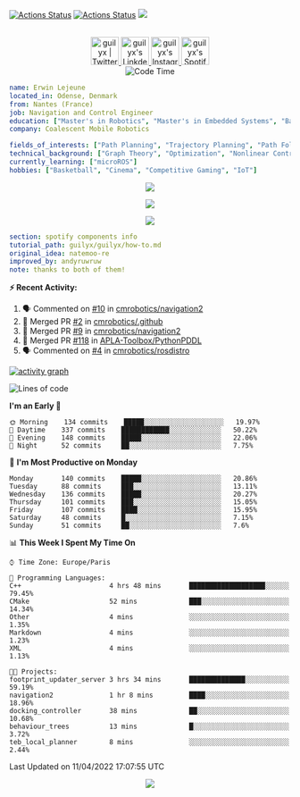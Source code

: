 [![Actions Status](https://github.com/guilyx/guilyx/workflows/wakatime-stats/badge.svg)](https://github.com/guilyx/guilyx/actions)
[![Actions Status](https://github.com/guilyx/guilyx/workflows/update-gh-activity/badge.svg)](https://github.com/guilyx/guilyx/actions)
![](https://visitor-badge.glitch.me/badge?page_id=guilyx.guilyx)

<p align="center">
<br/>
<a href="https://twitter.com/spida_rwin">
  <img alt="guilyx | Twitter" width="50px" src="https://user-images.githubusercontent.com/43545812/144034996-602b144a-16e1-41cc-99e7-c6040b20dcaf.png"/>
</a>
<a href="https://www.linkedin.com/in/erwinlejeune-lkn">
  <img alt="guilyx's LinkdeIN" width="50px" src="https://user-images.githubusercontent.com/43545812/144035037-0f415fc7-9f96-4517-a370-ccc6e78a714b.png" />
</a>
<a href="https://www.instagram.com/spid_erwin">
  <img alt="guilyx's Instagram" width="50px" src="https://user-images.githubusercontent.com/43545812/144035088-0dfb165f-8fe0-4d13-896c-876c29d2b128.png" />
</a>
<a href="https://open.spotify.com/user/11147618695?si=zZFn6uAGRLyoU02lsG50GA">
  <img alt="guilyx's Spotify" width="50px" src="https://user-images.githubusercontent.com/43545812/144035120-1ad5169b-91c7-4078-bef9-6a82c733f373.png" />
</a>
<br>
<img alt="Code Time" src="https://img.shields.io/endpoint?style=flat&url=https://codetime-api.datreks.com/badge/1615?logoColor=white%26project=%26recentMS=0%26showProject=false" />
</p>

```yaml
name: Erwin Lejeune
located_in: Odense, Denmark
from: Nantes (France)
job: Navigation and Control Engineer
education: ["Master's in Robotics", "Master's in Embedded Systems", "Bachelor's in Electronics"]
company: Coalescent Mobile Robotics

fields_of_interests: ["Path Planning", "Trajectory Planning", "Path Following", "Behaviour Planning", "Localization", "Sensor Fusion", "Embedded Systems"]
technical_background: ["Graph Theory", "Optimization", "Nonlinear Control", "Real-Time Systems", "Automated Planning"]
currently_learning: ["microROS"]
hobbies: ["Basketball", "Cinema", "Competitive Gaming", "IoT"]
```

<p align="center">
  <img alig src="https://github-profile-trophy.vercel.app/?username=guilyx&column=6&rank=SSS,SS,S,AAA,AA,A,B,C" />
</p>

<p align="center">
  <a href="https://spotify-github-profile.vercel.app/api/view?uid=11147618695&redirect=true">
    <img src="https://spotify-github-profile.vercel.app/api/view?uid=11147618695&cover_image=true&theme=default&bar_color=e3e3e3&bar_color_cover=true">
  </a>
</p>

<p align="center">
  <img src="https://guilyx.vercel.app/api/top-played">
</p>
 
```yaml
section: spotify components info
tutorial_path: guilyx/guilyx/how-to.md
original_idea: natemoo-re
improved_by: andyruwruw
note: thanks to both of them!
```


**:zap: Recent Activity:**

<!--START_SECTION:activity-->
1. 🗣 Commented on [#10](https://github.com/cmrobotics/navigation2/issues/10) in [cmrobotics/navigation2](https://github.com/cmrobotics/navigation2)
2. 🎉 Merged PR [#2](https://github.com/cmrobotics/.github/pull/2) in [cmrobotics/.github](https://github.com/cmrobotics/.github)
3. 🎉 Merged PR [#9](https://github.com/cmrobotics/navigation2/pull/9) in [cmrobotics/navigation2](https://github.com/cmrobotics/navigation2)
4. 🎉 Merged PR [#118](https://github.com/APLA-Toolbox/PythonPDDL/pull/118) in [APLA-Toolbox/PythonPDDL](https://github.com/APLA-Toolbox/PythonPDDL)
5. 🗣 Commented on [#4](https://github.com/cmrobotics/rosdistro/issues/4) in [cmrobotics/rosdistro](https://github.com/cmrobotics/rosdistro)
<!--END_SECTION:activity-->

[![activity graph](https://activity-graph.herokuapp.com/graph?username=guilyx&custom_title=Erwin's%20activity%20graph&theme=github-light&hide_border=true)](https://github.com/ashutosh00710/github-readme-activity-graph)

<!--START_SECTION:waka-->
![Lines of code](https://img.shields.io/badge/From%20Hello%20World%20I%27ve%20Written-291%20Thousand%20lines%20of%20code-blue)

**I'm an Early 🐤** 

```text
🌞 Morning    134 commits    █████░░░░░░░░░░░░░░░░░░░░   19.97% 
🌆 Daytime    337 commits    ████████████░░░░░░░░░░░░░   50.22% 
🌃 Evening    148 commits    █████░░░░░░░░░░░░░░░░░░░░   22.06% 
🌙 Night      52 commits     ██░░░░░░░░░░░░░░░░░░░░░░░   7.75%

```
📅 **I'm Most Productive on Monday** 

```text
Monday       140 commits    █████░░░░░░░░░░░░░░░░░░░░   20.86% 
Tuesday      88 commits     ███░░░░░░░░░░░░░░░░░░░░░░   13.11% 
Wednesday    136 commits    █████░░░░░░░░░░░░░░░░░░░░   20.27% 
Thursday     101 commits    ███░░░░░░░░░░░░░░░░░░░░░░   15.05% 
Friday       107 commits    ████░░░░░░░░░░░░░░░░░░░░░   15.95% 
Saturday     48 commits     █░░░░░░░░░░░░░░░░░░░░░░░░   7.15% 
Sunday       51 commits     ██░░░░░░░░░░░░░░░░░░░░░░░   7.6%

```


📊 **This Week I Spent My Time On** 

```text
⌚︎ Time Zone: Europe/Paris

💬 Programming Languages: 
C++                      4 hrs 48 mins       ███████████████████░░░░░░   79.45% 
CMake                    52 mins             ███░░░░░░░░░░░░░░░░░░░░░░   14.34% 
Other                    4 mins              ░░░░░░░░░░░░░░░░░░░░░░░░░   1.35% 
Markdown                 4 mins              ░░░░░░░░░░░░░░░░░░░░░░░░░   1.23% 
XML                      4 mins              ░░░░░░░░░░░░░░░░░░░░░░░░░   1.13%

🐱‍💻 Projects: 
footprint_updater_server 3 hrs 34 mins       ██████████████░░░░░░░░░░░   59.19% 
navigation2              1 hr 8 mins         ████░░░░░░░░░░░░░░░░░░░░░   18.96% 
docking_controller       38 mins             ██░░░░░░░░░░░░░░░░░░░░░░░   10.68% 
behaviour_trees          13 mins             █░░░░░░░░░░░░░░░░░░░░░░░░   3.72% 
teb_local_planner        8 mins              ░░░░░░░░░░░░░░░░░░░░░░░░░   2.44%

```


 Last Updated on 11/04/2022 17:07:55 UTC
<!--END_SECTION:waka-->

<p align="center">
  <img src="https://capsule-render.vercel.app/api?type=waving&color=gradient&height=60&section=footer"/>
</p>
